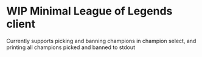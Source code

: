 # WIP Minimal League of Legends client

Currently supports picking and banning champions in champion select, and printing all
champions picked and banned to stdout